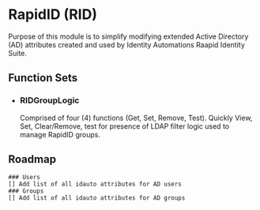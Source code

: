 # RapidID (RID)

Purpose of this module is to simplify modifying extended Active Directory (AD) attributes created and used by Identity Automations Raapid Identity Suite.

## Function Sets
- ### RIDGroupLogic
    Comprised of four (4) functions (Get, Set, Remove, Test).  Quickly View, Set, Clear/Remove, test for presence of LDAP filter logic used to manage RapidID groups.

## Roadmap
    ### Users
    [] Add list of all idauto attributes for AD users
    ### Groups
    [] Add list of all idauto attributes for AD groups